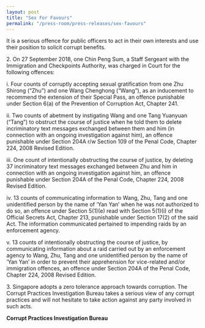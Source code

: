```yaml
---
layout: post
title: "Sex For Favours"
permalink: "/press-room/press-releases/sex-favours"
---
```

It is a serious offence for public officers to act in their own interests and use their position to solicit corrupt benefits. 

2\.        On 27 September 2018, one Chin Peng Sum, a Staff Sergeant with the Immigration and Checkpoints Authority, was charged in Court for the following offences:

i. Four counts of corruptly accepting sexual gratification from one Zhu Shirong (“Zhu”) and one Wang Chenghong (“Wang”), as an inducement to recommend the extension of their Special Pass, an offence punishable under Section 6(a) of the Prevention of Corruption Act, Chapter 241.

ii. Two counts of abetment by instigating Wang and one Tang Yuanyuan (“Tang”) to obstruct the course of justice when he told them to delete incriminatory text messages exchanged between them and him (in connection with an ongoing investigation against him), an offence punishable under Section 204A r/w Section 109 of the Penal Code, Chapter 224, 2008 Revised Edition.

iii. One count of intentionally obstructing the course of justice, by deleting 37 incriminatory text messages exchanged between Zhu and him in connection with an ongoing investigation against him, an offence punishable under Section 204A of the Penal Code, Chapter 224, 2008 Revised Edition.

iv. 13 counts of communicating information to Wang, Zhu, Tang and one unidentified person by the name of ‘Yan Yan’ when he was not authorized to do so, an offence under Section 5(1)(e) read with Section 5(1)(i) of the Official Secrets Act, Chapter 213, punishable under Section 17(2) of the said Act. The information communicated pertained to impending raids by an enforcement agency.

v. 13 counts of intentionally obstructing the course of justice, by communicating information about a raid carried out by an enforcement agency to Wang, Zhu, Tang and one unidentified person by the name of ‘Yan Yan’ in order to prevent their apprehension for vice-related and/or immigration offences, an offence under Section 204A of the Penal Code, Chapter 224, 2008 Revised Edition.

3\.          Singapore adopts a zero tolerance approach towards corruption. The Corrupt Practices Investigation Bureau takes a serious view of any corrupt practices and will not hesitate to take action against any party involved in such acts.

**Corrupt Practices Investigation Bureau**
